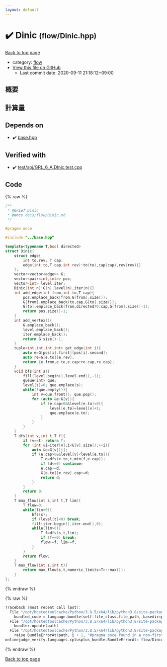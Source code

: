 ```yaml
---
layout: default
---
```


<!-- mathjax config similar to math.stackexchange -->
<script type="text/javascript" async
  src="https://cdnjs.cloudflare.com/ajax/libs/mathjax/2.7.5/MathJax.js?config=TeX-MML-AM_CHTML">
</script>
<script type="text/x-mathjax-config">
  MathJax.Hub.Config({
    TeX: { equationNumbers: { autoNumber: "AMS" }},
    tex2jax: {
      inlineMath: [ ['$','$'] ],
      processEscapes: true
    },
    "HTML-CSS": { matchFontHeight: false },
    displayAlign: "left",
    displayIndent: "2em"
  });
</script>

<script type="text/javascript" src="https://cdnjs.cloudflare.com/ajax/libs/jquery/3.4.1/jquery.min.js"></script>
<script src="https://cdn.jsdelivr.net/npm/jquery-balloon-js@1.1.2/jquery.balloon.min.js" integrity="sha256-ZEYs9VrgAeNuPvs15E39OsyOJaIkXEEt10fzxJ20+2I=" crossorigin="anonymous"></script>
<script type="text/javascript" src="../../assets/js/copy-button.js"></script>
<link rel="stylesheet" href="../../assets/css/copy-button.css" />


# :heavy_check_mark: Dinic <small>(flow/Dinic.hpp)</small>

<a href="../../index.html">Back to top page</a>

* category: <a href="../../index.html#cff5497121104c2b8e0cb41ed2083a9b">flow</a>
* <a href="{{ site.github.repository_url }}/blob/master/flow/Dinic.hpp">View this file on GitHub</a>
    - Last commit date: 2020-09-11 21:18:12+09:00




## 概要

## 計算量

## Depends on

* :heavy_check_mark: <a href="../base.hpp.html">base.hpp</a>


## Verified with

* :heavy_check_mark: <a href="../../verify/test/aoj/GRL_6_A.DInic.test.cpp.html">test/aoj/GRL_6_A.DInic.test.cpp</a>


## Code

<a id="unbundled"></a>
{% raw %}
```cpp
/**
 * @brief Dinic
 * @docs docs/flow/Dinic.md
 */

#pragma once

#include "../base.hpp"

template<typename T,bool directed>
struct Dinic{
    struct edge{
        int to,rev; T cap;
        edge(int to,T cap,int rev):to(to),cap(cap),rev(rev){}
    };
    vector<vector<edge>> G;
    vector<pair<int,int>> pos;
    vector<int> level,iter;
    Dinic(int n):G(n),level(n),iter(n){}
    int add_edge(int from,int to,T cap){
        pos.emplace_back(from,G[from].size());
        G[from].emplace_back(to,cap,G[to].size());
        G[to].emplace_back(from,directed?0:cap,G[from].size()-1);
        return pos.size()-1;
    }
    int add_vertex(){
        G.emplace_back();
        level.emplace_back();
        iter.emplace_back();
        return G.size()-1;
    }
    tuple<int,int,int,int> get_edge(int i){
        auto e=G[pos[i].first][pos[i].second];
        auto re=G[e.to][e.rev];
        return {e.from,e.to,e.cap+re.cap,re.cap};
    }
    void bfs(int s){
        fill(level.begin(),level.end(),-1);
        queue<int> que;
        level[s]=0; que.emplace(s);
        while(!que.empty()){
            int v=que.front(); que.pop();
            for (auto &e:G[v]){
                if (e.cap>0&&level[e.to]<0){
                    level[e.to]=level[v]+1;
                    que.emplace(e.to);
                }
            }
        }
    }
    T dfs(int v,int t,T f){
        if (v==t) return f;
        for (int &i=iter[v];i<G[v].size();++i){
            auto &e=G[v][i];
            if (e.cap>0&&level[v]<level[e.to]){
                T d=dfs(e.to,t,min(f,e.cap));
                if (d<=0) continue;
                e.cap-=d;
                G[e.to][e.rev].cap+=d;
                return d;
            }
        }
        return 0;
    }
    T max_flow(int s,int t,T lim){
        T flow=0;
        while(lim>0){
            bfs(s);
            if (level[t]<0) break;
            fill(iter.begin(),iter.end(),0);
            while(lim>0){
                T f=dfs(s,t,lim);
                if (f==0) break;
                flow+=f; lim-=f;
            }
        }
        return flow;
    }
    T max_flow(int s,int t){
        return max_flow(s,t,numeric_limits<T>::max());
    }
};
```
{% endraw %}

<a id="bundled"></a>
{% raw %}
```cpp
Traceback (most recent call last):
  File "/opt/hostedtoolcache/Python/3.8.5/x64/lib/python3.8/site-packages/onlinejudge_verify/docs.py", line 349, in write_contents
    bundled_code = language.bundle(self.file_class.file_path, basedir=pathlib.Path.cwd())
  File "/opt/hostedtoolcache/Python/3.8.5/x64/lib/python3.8/site-packages/onlinejudge_verify/languages/cplusplus.py", line 185, in bundle
    bundler.update(path)
  File "/opt/hostedtoolcache/Python/3.8.5/x64/lib/python3.8/site-packages/onlinejudge_verify/languages/cplusplus_bundle.py", line 310, in update
    raise BundleErrorAt(path, i + 1, "#pragma once found in a non-first line")
onlinejudge_verify.languages.cplusplus_bundle.BundleErrorAt: flow/Dinic.hpp: line 6: #pragma once found in a non-first line

```
{% endraw %}

<a href="../../index.html">Back to top page</a>

